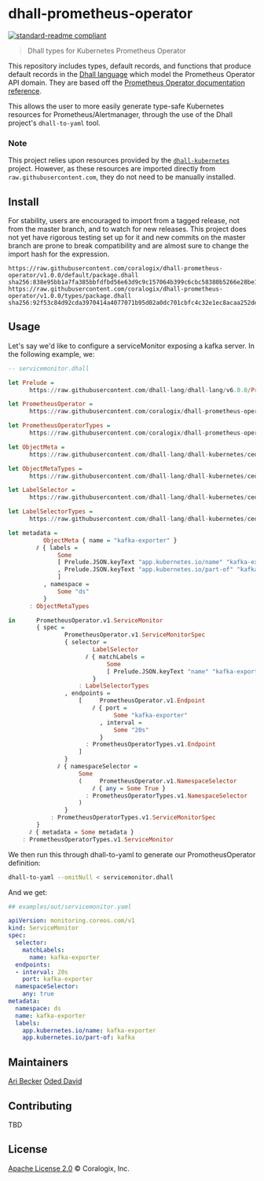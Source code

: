 # dhall-prometheus-operator
[![standard-readme compliant](https://img.shields.io/badge/readme%20style-standard-brightgreen.svg?style=flat-square)](https://github.com/RichardLitt/standard-readme)

> Dhall types for Kubernetes Prometheus Operator

This repository includes types, default records, and functions that produce default records in the [Dhall language](https://github.com/dhall-lang/dhall-lang) which model the Prometheus Operator API domain. They are based off the [Prometheus Operator documentation reference](https://github.com/coreos/prometheus-operator/blob/master/Documentation/api.md).

This allows the user to more easily generate type-safe Kubernetes resources for Prometheus/Alertmanager, through the use of the Dhall project's `dhall-to-yaml` tool.

### Note
This project relies upon resources provided by the [`dhall-kubernetes`](https://github.com/dhall-lang/dhall-kubernetes) project. However, as these resources are imported directly from `raw.githubusercontent.com`, they do not need to be manually installed.

## Install
For stability, users are encouraged to import from a tagged release, not from the master branch, and to watch for new releases. This project does not yet have rigorous testing set up for it and new commits on the master branch are prone to break compatibility and are almost sure to change the import hash for the expression.
```
https://raw.githubusercontent.com/coralogix/dhall-prometheus-operator/v1.0.0/default/package.dhall sha256:838e95bb1a7fa385bbfdfbd56e63d9c9c157064b399c6cbc58380b5266e28be1
https://raw.githubusercontent.com/coralogix/dhall-prometheus-operator/v1.0.0/types/package.dhall sha256:92f53c84d92cda3970414a4077071b95d02a0dc701cbfc4c32e1ec8acaa252de
```

## Usage
Let's say we'd like to configure a serviceMonitor exposing a kafka server. In the following example, we:
```haskell
-- servicemonitor.dhall

let Prelude =
      https://raw.githubusercontent.com/dhall-lang/dhall-lang/v6.0.0/Prelude/package.dhall sha256:e3be3dba308637ad7ab6d4ce9a11a342b087efbf2aa801c88a05a6babaae8e48

let PrometheusOperator =
      https://raw.githubusercontent.com/coralogix/dhall-prometheus-operator/v1.0.0/default/package.dhall sha256:838e95bb1a7fa385bbfdfbd56e63d9c9c157064b399c6cbc58380b5266e28be1

let PrometheusOperatorTypes =
      https://raw.githubusercontent.com/coralogix/dhall-prometheus-operator/v1.0.0/types/package.dhall sha256:92f53c84d92cda3970414a4077071b95d02a0dc701cbfc4c32e1ec8acaa252de

let ObjectMeta =
      https://raw.githubusercontent.com/dhall-lang/dhall-kubernetes/ced5c10af3b80f2053697c8d2b4621044e5e3646/default/io.k8s.apimachinery.pkg.apis.meta.v1.ObjectMeta.dhall sha256:87119d965aaca67f3dd98d8bfbc20b82db2999cb7f184018eb3eb5e951a23901

let ObjectMetaTypes =
      https://raw.githubusercontent.com/dhall-lang/dhall-kubernetes/ced5c10af3b80f2053697c8d2b4621044e5e3646/types/io.k8s.apimachinery.pkg.apis.meta.v1.ObjectMeta.dhall sha256:c952a3addcdff7cefb456dfdb8d173f068ccbc09fb971922f7b314cdd734c51f

let LabelSelector =
      https://raw.githubusercontent.com/dhall-lang/dhall-kubernetes/ced5c10af3b80f2053697c8d2b4621044e5e3646/default/io.k8s.apimachinery.pkg.apis.meta.v1.LabelSelector.dhall sha256:b565a778488d19a0fa69c851f158d191d7b65445f7e56a4486c5578f22c6d2cb

let LabelSelectorTypes =
      https://raw.githubusercontent.com/dhall-lang/dhall-kubernetes/ced5c10af3b80f2053697c8d2b4621044e5e3646/types/io.k8s.apimachinery.pkg.apis.meta.v1.LabelSelector.dhall sha256:42d27b2708fa26aff105ab514c1d2db674891c9f9cdee0850e0d647435aeddb7

let metadata =
          ObjectMeta { name = "kafka-exporter" }
        ⫽ { labels =
              Some
              [ Prelude.JSON.keyText "app.kubernetes.io/name" "kafka-exporter"
              , Prelude.JSON.keyText "app.kubernetes.io/part-of" "kafka"
              ]
          , namespace =
              Some "ds"
          }
      : ObjectMetaTypes

in      PrometheusOperator.v1.ServiceMonitor
        { spec =
                PrometheusOperator.v1.ServiceMonitorSpec
                { selector =
                        LabelSelector
                      ⫽ { matchLabels =
                            Some
                            [ Prelude.JSON.keyText "name" "kafka-exporter" ]
                        }
                    : LabelSelectorTypes
                , endpoints =
                    [     PrometheusOperator.v1.Endpoint
                        ⫽ { port =
                              Some "kafka-exporter"
                          , interval =
                              Some "20s"
                          }
                      : PrometheusOperatorTypes.v1.Endpoint
                    ]
                }
              ⫽ { namespaceSelector =
                    Some
                    (     PrometheusOperator.v1.NamespaceSelector
                        ⫽ { any = Some True }
                      : PrometheusOperatorTypes.v1.NamespaceSelector
                    )
                }
            : PrometheusOperatorTypes.v1.ServiceMonitorSpec
        }
      ⫽ { metadata = Some metadata }
    : PrometheusOperatorTypes.v1.ServiceMonitor

```

We then run this through dhall-to-yaml to generate our PromotheusOperator definition:
```bash
dhall-to-yaml --omitNull < servicemonitor.dhall
```

And we get:
```yaml
## examples/out/servicemonitor.yaml

apiVersion: monitoring.coreos.com/v1
kind: ServiceMonitor
spec:
  selector:
    matchLabels:
      name: kafka-exporter
  endpoints:
  - interval: 20s
    port: kafka-exporter
  namespaceSelector:
    any: true
metadata:
  namespace: ds
  name: kafka-exporter
  labels:
    app.kubernetes.io/name: kafka-exporter
    app.kubernetes.io/part-of: kafka
```

## Maintainers
[Ari Becker](https://github.com/ari-becker)
[Oded David](https://github.com/oded-dd)

## Contributing
TBD

## License
[Apache License 2.0](https://www.apache.org/licenses/LICENSE-2.0) © Coralogix, Inc.
